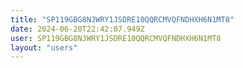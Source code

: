 ```yaml
---
title: "SP119GBG8NJWRY1JSDRE10QQRCMVQFNDHXH6N1MT8"
date: 2024-06-20T22:42:07.949Z
user: SP119GBG8NJWRY1JSDRE10QQRCMVQFNDHXH6N1MT8
layout: "users"
---
```

    